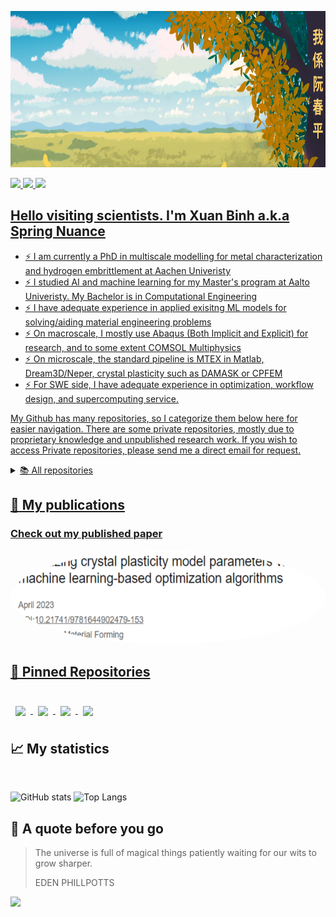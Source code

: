 <!--
**SpringNuance/SpringNuance** is a ✨ _special_ ✨ repository because its `README.md` (this file) appears on your GitHub profile.
-->

<a target="_blank"><img src="https://github.com/SpringNuance/SpringNuance/blob/main/background_kanji.png" alt="background" width=auto height="250"> 

<a target="LinkedIn Badge" href="https://www.linkedin.com/in/xuanbinh"><img src="https://img.shields.io/badge/LinkedIn-Profile-informational?style=flat&logo=linkedin&logoColor=white&color=0D76A8" height="25" />
<a target="ResearchGate Badge" href="https://www.researchgate.net/profile/Binh-Nguyen-156"><img src="https://img.shields.io/badge/ResearchGate-00CCBB?style=for-the-badge&logo=ResearchGate&logoColor=white" height="25" />
<a target="Medium Badge" href="https://medium.com/@xuanbinh.dev"><img src="https://img.shields.io/badge/Medium-12100E?style=for-the-badge&logo=medium&logoColor=white" height="25" />

## Hello visiting scientists. I'm Xuan Binh a.k.a Spring Nuance
- :zap: I am currently a PhD in multiscale modelling for metal characterization and hydrogen embrittlement at Aachen Univeristy
- :zap: I studied AI and machine learning for my Master's program at Aalto Univeristy. My Bachelor is in Computational Engineering
- :zap: I have adequate experience in applied exisitng ML models for solving/aiding material engineering problems
- :zap: On macroscale, I mostly use Abaqus (Both Implicit and Explicit) for research, and to some extent COMSOL Multiphysics
- :zap: On microscale, the standard pipeline is MTEX in Matlab, Dream3D/Neper, crystal plasticity such as DAMASK or CPFEM
- :zap: For SWE side, I have adequate experience in optimization, workflow design, and supercomputing service.  

<!--
## 💼 Skills

<p align="center">
  <a href="https://skillicons.dev">
    <img src="https://skillicons.dev/icons?i=py,pytorch,tensorflow,matlab,r,scala,cpp,postgres,bash&perline=9"/>
  </a>
</p>
<br> 

<details>
<summary>More Skills</summary>
  
<p align="center">
  <a href="https://skillicons.dev">
    <img src="https://skillicons.dev/icons?i=git,linux,docker,c,aws,gcp,autocad,latex,sqlite&perline=9"/>
  </a>
</p>
<br> 


 -->

My Github has many repositories, so I categorize them below here for easier navigation. There are some private repositories, mostly due to proprietary knowledge and unpublished research work. If you wish to access Private repositories, please send me a direct email for request.

<details>

  <summary>📚 All repositories</summary>
  
  ---
  - <details>
      <summary>Research & project repositories</summary>

      <br>
      
      - <details>
          <summary>Journal manuscripts</summary>

          <br>
        
          | Name | Visibility | Status |
          |:--------:|:--------------:|:-------------:|
          | [Spring-Nuance-PhD-Conferences](https://github.com/SpringNuance/Spring-Nuance-PhD-Conferences) | private | Ongoing |
          | [Journal-Strain-Gradient-Crystal-Plasticity-Nanoindentation](https://github.com/SpringNuance/Journal-Strain-Gradient-Crystal-Plasticity-Nanoindentation) | private | Ongoing |
          | [Journal-CP1000-Hydrogen-Embrittlement-Modelling](https://github.com/SpringNuance/Journal-CP1000-Hydrogen-Embrittlement-Modelling) | private | Ongoing |
          | [Journal-Hydrogen-TDS-Calibration](https://github.com/SpringNuance/Journal-Hydrogen-TDS-Calibration) | private | Ongoing |
          | [Journal-Seq2seq-Anisotropic-Plasticity](https://github.com/SpringNuance/Journal-Seq2seq-Anisotropic-Plasticity) | private | Ongoing |
          | [Journal-Seq2seq-Isotropic-Plasticity](https://github.com/SpringNuance/Journal-Seq2seq-Isotropic-Plasticity) | private | Ongoing |
          | [Journal-Crystal-Plasticity-Parameter-Calibration](https://github.com/SpringNuance/Journal-Crystal-Plasticity-Parameter-Calibration) | private | Ongoing |
          | [Journal-General-Literature](https://github.com/SpringNuance/Journal-General-Literature) | public | Completed |

        </details>

      - <details>
          <summary>Projects</summary>

          <br>
        
          | Name | Visibility | Status |
          |:--------:|:--------------:|:-------------:|
          | [Master-Thesis-Hydrogen-Official](https://github.com/SpringNuance/Master-Thesis-Hydrogen-Official) | public | Completed |
          | [Hydrogen-Embrittlement-Subroutine-Aachen](https://github.com/SpringNuance/Hydrogen-Embrittlement-Subroutine-Aachen) | private | Ongoing |
          | [RVE-Reconstruction-Constrant-Programming-Project](https://github.com/SpringNuance/RVE-Reconstruction-Constrant-Programming-Project) | private | Ongoing |
          | [Abaqus-Strain-Gradient-Crystal-Plasticity-Nanoindentation-Project](https://github.com/SpringNuance/Abaqus-Strain-Gradient-Crystal-Plasticity-Nanoindentation-Project) | private | Ongoing |
          | [Abaqus-Hardening-Seq-2-Seq-Project](https://github.com/SpringNuance/Abaqus-Hardening-Seq-2-Seq-Project) | private | Ongoing |
          | [Abaqus-Hydrogen-Embrittlement-X70-Project](https://github.com/SpringNuance/Abaqus-Hydrogen-Embrittlement-X70-Project) | private | Ongoing |
          | [Abaqus-Crystal-Plasticity-Parameter-Calibration-Project](https://github.com/SpringNuance/Abaqus-Crystal-Plasticity-Parameter-Calibration-Project) | private | Ongoing |
          | [Abaqus-CPFEM-Workflow](https://github.com/SpringNuance/Abaqus-CPFEM-Workflow) | public | Ongoing |
          | [Abaqus-TDS-Hydrogen-Parameter-Calibration-Project](https://github.com/SpringNuance/Abaqus-TDS-Hydrogen-Parameter-Calibration-Project) | public | Completed |
          | [Phase-Field-Case-Study-Notched-Plate](https://github.com/SpringNuance/Phase-Field-Case-Study-Notched-Plate) | public | Completed |
          | [Abaqus-UEL-von-Mises-plasticity](https://github.com/SpringNuance/Abaqus-UEL-von-Mises-plasticity) | public | Completed |
          | [Hydrogen-Diffusion-Results-Replication](https://github.com/SpringNuance/Hydrogen-Diffusion-Results-Replication) | private | Completed |
          | [Abaqus-Hardening-Swift-Voce-Project](https://github.com/SpringNuance/Abaqus-Hardening-Swift-Voce-Project) | private | Ongoing |
          | [Abaqus-Fracture-Project](https://github.com/SpringNuance/Abaqus-Fracture-Project) | private | Completed |
          | [Abaqus-Nanoindentation-Project](https://github.com/SpringNuance/Abaqus-Nanoindentation-Project) | private | Ongoing |
          | [VUMAT-Abaqus-ML-Integration](https://github.com/SpringNuance/VUMAT-Abaqus-ML-Integration) | public | Completed |
          | [Fitting-Distribution-Calculator](https://github.com/SpringNuance/Fitting-Distribution-Calculator) | public | Completed |
          | [COMSOL-Hydrogen-Diffusion-Simulation](https://github.com/SpringNuance/COMSOL-Hydrogen-Diffusion-Simulation) | public | Ongoing |
          | [Computational-Engineering-Project](https://github.com/SpringNuance/Computational-Engineering-Project) | private | Completed |
          | [Bachelor-Thesis-And-Seminar](https://github.com/SpringNuance/Bachelor-Thesis-And-Seminar) | private | Completed |
          | [Reinforcement-Learning-Project](https://github.com/SpringNuance/Reinforcement-Learning-Project) | public | Completed |
          | [kaldi-ASR](https://github.com/SpringNuance/kaldi-ASR) | public | Completed |
          | [wav2vec2_librispeech](https://github.com/SpringNuance/wav2vec2_librispeech) | public | Completed |
          | [DAMASK3-Processing-Project](https://github.com/SpringNuance/DAMASK3-Processing-Project) | public | Completed |
          | [RVE-Micromechanics-Project](https://github.com/SpringNuance/RVE-Micromechanics-Project) | private | Completed |
          | [Wasserstein-GAN-RVE-generation](https://github.com/SpringNuance/Wasserstein-GAN-RVE-generation) | private | Completed |
          | [Crystal-Plasticity-COE-Project](https://github.com/SpringNuance/Crystal-Plasticity-COE-Project) | private | Completed |
          | [Bayesian-Data-Analysis-Project](https://github.com/SpringNuance/Bayesian-Data-Analysis-Project) | public | Completed |
          | [Crystal-Plasticity-Project-Bachelor-Thesis](https://github.com/SpringNuance/Crystal-Plasticity-Project-Bachelor-Thesis) | private | Completed |
          | [Crystal-Plasticity-GUI-Bachelor-Thesis](https://github.com/SpringNuance/Crystal-Plasticity-GUI-Bachelor-Thesis) | private | Completed |
          | [Chat-Application-CLI](https://github.com/SpringNuance/Chat-Application-CLI) | public | Completed |
          | [Chat-Application-GUI](https://github.com/SpringNuance/Chat-Application-GUI) | public | Completed |
          | [Junior-Software-Engineering-Task](https://github.com/SpringNuance/Junior-Software-Engineering-Task) | public | Completed |
          | [Dungeon-Crawler](https://github.com/SpringNuance/Dungeon-Crawler) | public | Completed |

        </details>
        
    </details>
    
  ---

  - <details>
      <summary>Reference repositories</summary>

      <br>
      
      | Name | Visibility | Status |
      |:--------:|:--------------:|:-------------:|
      | [CrystalPlasticity](https://github.com/SpringNuance/CrystalPlasticity) | public | Completed |
      | [hydra-Abaqus-FEA](https://github.com/SpringNuance/hydra-Abaqus-FEA) | public | Completed |
      | [Professor-Aravas-Materials](https://github.com/SpringNuance/Professor-Aravas-Materials) | private | Completed |
      | [Jishulink-Materials](https://github.com/SpringNuance/Jishulink-Materials) | public | Completed |
      | [Amazing-Materials-For-Multiscale-Mechanics](https://github.com/SpringNuance/Amazing-Materials-For-Multiscale-Mechanics) | public | Completed |
      | [Abaqus-COMSOL-Subroutine-References](https://github.com/SpringNuance/Abaqus-COMSOL-Subroutine-References) | public | Completed |
      | [Abaqus-Fortran-Subroutine](https://github.com/SpringNuance/Abaqus-Fortran-Subroutine) | public | Completed |
      | [flower-federated-learning-framework](https://github.com/SpringNuance/flower-federated-learning-framework) | public | Completed |
      | [deepxde](https://github.com/SpringNuance/deepxde) | public | Completed |
      | [High-Level-GPU-Programming](https://github.com/SpringNuance/High-Level-GPU-Programming) | public | Completed |
      | [FTorch](https://github.com/SpringNuance/FTorch) | public | Completed |
      | [Reinvent](https://github.com/SpringNuance/Reinvent) | public | Completed |
      | [fortran-tf-lib](https://github.com/SpringNuance/fortran-tf-lib) | public | Completed |
      | [DRAGen-RVE-Generator](https://github.com/SpringNuance/DRAGen-RVE-Generator) | public | Completed |
      | [Reinvent-Community](https://github.com/SpringNuance/Reinvent-Community) | public | Completed |
      | [LSTM_encoder_decoder](https://github.com/SpringNuance/LSTM_encoder_decoder) | public | Completed |
      | [fake-shop-detection_models](https://github.com/SpringNuance/fake-shop-detection_models) | public | Completed |
      | [swarmlib](https://github.com/SpringNuance/swarmlib) | public | Completed |
      | [hpc-python-csc](https://github.com/SpringNuance/hpc-python-csc) | public | Completed |
      | [ABAQUS-US](https://github.com/SpringNuance/ABAQUS-US) | public | Completed |
      | [fortran_tools](https://github.com/SpringNuance/fortran_tools) | public | Completed |
      | [pytorch-wgan](https://github.com/SpringNuance/pytorch-wgan) | public | Completed |
    
    </details>

  ---

  - <details>
      <summary>Course repositories</summary>
      
      <br>

      - <details>
          <summary>Mathematic courses</summary>

          <br>
          
          | Name | Visibility | Status |
          |:--------:|:--------------:|:-------------:|
          | [Quantum-Mechanics](https://github.com/SpringNuance/Quantum-Mechanics) | public | Completed |
          | [Quantum-Information](https://github.com/SpringNuance/Quantum-Information) | public | Completed |
          | [Partial-Differential-Equations](https://github.com/SpringNuance/Partial-Differential-Equations) | public | Completed |
          | [Computational-Methods-In-Stochastics](https://github.com/SpringNuance/Computational-Methods-In-Stochastics) | public | Completed |
          | [Stochastic-Processes](https://github.com/SpringNuance/Stochastic-Processes) | public | Completed |
          | [Multivariate-Statistical-Analysis](https://github.com/SpringNuance/Multivariate-Statistical-Analysis) | public | Completed |
          | [Prediction-And-Time-Series-Analysis](https://github.com/SpringNuance/Prediction-And-Time-Series-Analysis) | public | Completed |
          | [Statistical-Inference](https://github.com/SpringNuance/Statistical-Inference) | public | Completed |
          | [Convex-Optimization](https://github.com/SpringNuance/Convex-Optimization) | public | Completed |
          | [Numerical-Methods-In-Engineering](https://github.com/SpringNuance/Numerical-Methods-In-Engineering) | public | Completed |
          | [Numerical-Analysis](https://github.com/SpringNuance/Numerical-Analysis) | public | Completed |
          | [Introduction-To-Optimization](https://github.com/SpringNuance/Introduction-To-Optimization) | public | Completed |
          | [Foundations-Of-Discrete-Mathematics](https://github.com/SpringNuance/Foundations-Of-Discrete-Mathematics) | public | Completed |
          | [First-Course-In-Probability-And-Statistics](https://github.com/SpringNuance/First-Course-In-Probability-And-Statistics) | public | Completed |
          | [Linear-Algebra-And-Matrix-Algebra](https://github.com/SpringNuance/Linear-Algebra-And-Matrix-Algebra) | public | Completed |
          | [Basic-Calculus](https://github.com/SpringNuance/Basic-Calculus) | public | Completed |

        </details>
        
      - <details>
    
          <summary>Mechanical engineering courses</summary>

          <br>
          
          | Name | Visibility | Status |
          |:--------:|:--------------:|:-------------:|
          | [Machine-Design](https://github.com/SpringNuance/Machine-Design) | public | Completed |
          | [Mechatronic-Machine-Design](https://github.com/SpringNuance/Mechatronic-Machine-Design) | public | Completed |
          | [Mechatronic-Basics](https://github.com/SpringNuance/Mechatronic-Basics) | public | Completed |
          | [Computer-Aided-Tools-In-Engineering](https://github.com/SpringNuance/Computer-Aided-Tools-In-Engineering) | public | Completed |
          | [Design-for-Additive-Manufacturing](https://github.com/SpringNuance/Design-for-Additive-Manufacturing) | public | Completed |
          | [Machining-Processes](https://github.com/SpringNuance/Machining-Processes) | private | Completed |
          | [Production-Systems-Modelling](https://github.com/SpringNuance/Production-Systems-Modelling) | public | Completed |
          | [Laminated-Composite-and-Functionally-Graded-Materials](https://github.com/SpringNuance/Laminated-Composite-and-Functionally-Graded-Materials) | public | Completed |
          | [Thin-walled-Structures](https://github.com/SpringNuance/Thin-walled-Structures) | public | Completed |
          | [Fatigue-Of-Structures](https://github.com/SpringNuance/Fatigue-Of-Structures) | public | Completed |
          | [Fracture-Mechanics](https://github.com/SpringNuance/Fracture-Mechanics) | public | Completed |
          | [Material-Modelling-In-Civil-Engineering](https://github.com/SpringNuance/Material-Modelling-In-Civil-Engineering) | public | Completed |
          | [Modeling-In-Applied-Mechanics](https://github.com/SpringNuance/Modeling-In-Applied-Mechanics) | public | Completed |
          | [Beam-Plate-And-Shell-Models](https://github.com/SpringNuance/Beam-Plate-And-Shell-Models) | public | Completed |
          | [Finite-Element-Analysis](https://github.com/SpringNuance/Finite-Element-Analysis) | public | Completed |
          | [Finite-Element-Methods-In-Solids](https://github.com/SpringNuance/Finite-Element-Methods-In-Solids) | public | Completed |
          | [Finite-Element-And-Finite-Difference-Methods](https://github.com/SpringNuance/Finite-Element-And-Finite-Difference-Methods) | public | Completed |
          | [Foundations-Of-Continuum-Mechanics](https://github.com/SpringNuance/Foundations-Of-Continuum-Mechanics) | public | Completed |
          | [Foundations-Of-Solid-Mechanics](https://github.com/SpringNuance/Foundations-Of-Solid-Mechanics) | public | Completed |
          | [Electromagnetism](https://github.com/SpringNuance/Electromagnetism) | public | Completed |
          | [Thermodynamics-And-Heat-Transfer](https://github.com/SpringNuance/Thermodynamics-And-Heat-Transfer) | public | Completed |
          | [Computational-Fluid-Dynamics](https://github.com/SpringNuance/Computational-Fluid-Dynamics) | private | Completed |
          | [Fluid-Mechanics](https://github.com/SpringNuance/Fluid-Mechanics) | public | Completed |
          | [Basic-Course-On-Fluid-Mechanics](https://github.com/SpringNuance/Basic-Course-On-Fluid-Mechanics) | public | Completed |
          | [Engineering-Metals-And-Alloys](https://github.com/SpringNuance/Engineering-Metals-And-Alloys) | public | Completed |
          | [Selection-Of-Engineering-Materials](https://github.com/SpringNuance/Selection-Of-Engineering-Materials) | public | Completed |
          | [Mechanical-Testing-Of-Materials](https://github.com/SpringNuance/Mechanical-Testing-Of-Materials) | public | Completed |
          | [Materials-Characterization-Laboratory-Course](https://github.com/SpringNuance/Materials-Characterization-Laboratory-Course) | public | Completed |
          | [Materials-Safety](https://github.com/SpringNuance/Materials-Safety) | public | Completed |
          | [Materials-Science-And-Engineering](https://github.com/SpringNuance/Materials-Science-And-Engineering) | public | Completed |
          | [Statics-And-Dynamics](https://github.com/SpringNuance/Statics-And-Dynamics) | public | Completed |
          | [Industrial-Engineering-And-Management](https://github.com/SpringNuance/Industrial-Engineering-And-Management) | public | Completed |
        </details>

      - <details>
          <summary>Computer science courses</summary>

          <br>
          
          | Name | Visibility | Status |
          |:--------:|:--------------:|:-------------:|
          | [Software-Architectures](https://github.com/SpringNuance/Software-Architectures) | private | Completed |
          | [Software-Testing-and-Quality-Assurance](https://github.com/SpringNuance/Software-Testing-and-Quality-Assurance) | public | Completed |
          | [Cloud-Software-And-System](https://github.com/SpringNuance/Cloud-Software-And-System) | private | Completed |
          | [Software-Project](https://github.com/SpringNuance/Software-Project) | public | Completed |
          | [Software-Project-F-Secure](https://github.com/SpringNuance/Software-Project-F-Secure) | private | Completed |
          | [Software-Project-F-Secure-ML-Pipeline](https://github.com/SpringNuance/Software-Project-F-Secure-ML-Pipeline) | private | Completed |
          | [Software-Engineering](https://github.com/SpringNuance/Software-Engineering) | private | Completed |
          | [Programming-Parallel-Supercomputers](https://github.com/SpringNuance/Programming-Parallel-Supercomputers) | public | Completed |
          | [Programming-Parallel-Computers](https://github.com/SpringNuance/Programming-Parallel-Computers) | public | Completed |
          | [Concurrent-Programming](https://github.com/SpringNuance/Concurrent-Programming) | public | Completed |
          | [Big-Data-Platforms](https://github.com/SpringNuance/Big-Data-Platforms) | public | Completed |
          | [Databases](https://github.com/SpringNuance/Databases) | private | Completed |
          | [Computer-Vision](https://github.com/SpringNuance/Computer-Vision) | public | Completed |
          | [Computer-Graphics](https://github.com/SpringNuance/Computer-Graphics) | public | Completed |
          | [Computer-Networks](https://github.com/SpringNuance/Computer-Networks) | public | Completed |
          | [Cryptography](https://github.com/SpringNuance/Cryptography) | public | Completed |
          | [Platform-Security](https://github.com/SpringNuance/Platform-Security) | public | Completed |
          | [Network-Security](https://github.com/SpringNuance/Network-Security) | public | Completed |
          | [Information-Security](https://github.com/SpringNuance/Information-Security) | public | Completed |
          | [Operating-System](https://github.com/SpringNuance/Operating-System) | public | Completed |
          | [Principles-Of-Algorithmic-Techniques](https://github.com/SpringNuance/Principles-Of-Algorithmic-Techniques) | public | Completed |
          | [Approximation-Algorithms](https://github.com/SpringNuance/Approximation-Algorithms) | public | Completed |
          | [Theory-Of-Computation](https://github.com/SpringNuance/Theory-Of-Computation) | public | Completed |
          | [Web-Software-Development](https://github.com/SpringNuance/Web-Software-Development) | private | Completed |
          | [Object-Oriented-Programming-With-Cpp](https://github.com/SpringNuance/Object-Oriented-Programming-With-Cpp) | public | Completed |
          | [Basic-Course-In-C-Programming](https://github.com/SpringNuance/Basic-Course-In-C-Programming) | public | Completed |
          | [Beginner-Python-For-Engineer](https://github.com/SpringNuance/Beginner-Python-For-Engineer) | public | Completed |
          | [Data-Structures-And-Algorithms](https://github.com/SpringNuance/Data-Structures-And-Algorithms) | private | Completed |
          | [Programming-II](https://github.com/SpringNuance/Programming-II) | private | Completed |
          | [Programming-I](https://github.com/SpringNuance/Programming-I) | public | Completed |

        </details>

      - <details>
          <summary>Machine learning/Data Science/AI theoretical courses</summary>

          <br>
          
          | Name | Visibility | Status |
          |:--------:|:--------------:|:-------------:|
          | [Deep-Learning](https://github.com/SpringNuance/Deep-Learning) | public | Completed |
          | [Deep-Generative-Models](https://github.com/SpringNuance/Deep-Generative-Models) | public | Completed |
          | [Machine-Learning-Advanced-Probabilistic-Methods](https://github.com/SpringNuance/Machine-Learning-Advanced-Probabilistic-Methods) | public | Completed |
          | [Gaussian-Processes](https://github.com/SpringNuance/Gaussian-Processes) | public | Completed |
          | [Reinforcement-Learning](https://github.com/SpringNuance/Reinforcement-Learning) | public | Completed |
          | [Large-Scale-Data-Analysis](https://github.com/SpringNuance/Large-Scale-Data-Analysis) | public | Completed |
          | [Special-Course-Geometric-Deep-Learning](https://github.com/SpringNuance/Special-Course-Geometric-Deep-Learning) | public | Completed |
          | [Special-Course-Bayesian-Workflows](https://github.com/SpringNuance/Special-Course-Bayesian-Workflows) | private | Completed |
          | [Bayesian-Data-Analysis](https://github.com/SpringNuance/Bayesian-Data-Analysis) | public | Completed |
          | [Methods-Of-Data-Mining](https://github.com/SpringNuance/Methods-Of-Data-Mining) | public | Completed |
          | [Machine-Learning-Supervised-Methods](https://github.com/SpringNuance/Machine-Learning-Supervised-Methods) | public | Completed |
          | [Machine-Learning](https://github.com/SpringNuance/Machine-Learning) | public | Completed |
          | [Declarative-Programming](https://github.com/SpringNuance/Declarative-Programming) | private | Completed |
          | [Artificial-Intelligence](https://github.com/SpringNuance/Artificial-Intelligence) | private | Completed |
          | [Introduction-To-Artificial-Intelligence](https://github.com/SpringNuance/Introduction-To-Artificial-Intelligence) | public | Completed |

        </details>

      - <details>
          <summary>Machine learning/Data Science/AI applied courses</summary>

          <br>
          
          | Name | Visibility | Status |
          |:--------:|:--------------:|:-------------:|
          | [Human-In-The-Loop-De-Novo-Molecular-Design](https://github.com/SpringNuance/Human-In-The-Loop-De-Novo-Molecular-Design) | public | Completed |
          | [Statistical-Genetics-And-Personalised-Medicine](https://github.com/SpringNuance/Statistical-Genetics-And-Personalised-Medicine) | private | Completed |
          | [Modeling-Biological-Networks](https://github.com/SpringNuance/Modeling-Biological-Networks) | private | Completed |
          | [SNLP-Project](https://github.com/SpringNuance/SNLP-Project) | public | Completed |
          | [Statistical-Natural-Language-Processing](https://github.com/SpringNuance/Statistical-Natural-Language-Processing) | public | Completed |
          | [Speech-Recognition](https://github.com/SpringNuance/Speech-Recognition) | public | Completed |
          | [Speech-Processing](https://github.com/SpringNuance/Speech-Processing) | public | Completed |
          | [Federated-Learning](https://github.com/SpringNuance/Federated-Learning) | public | Completed |
          | [Special-Course-In-MACADAMIA](https://github.com/SpringNuance/Special-Course-In-MACADAMIA) | private | Completed |
          | [Special-Course-Large-Scale-Computing-And-Data-Analysis](https://github.com/SpringNuance/Special-Course-Large-Scale-Computing-And-Data-Analysis) | public | Completed |
          | [Special-Course-Machine-Learning-For-Climate-Action](https://github.com/SpringNuance/Special-Course-Machine-Learning-For-Climate-Action) | public | Completed |
          | [Business-Intelligence](https://github.com/SpringNuance/Business-Intelligence) | public | Completed |
          | [Business-Analytics-II](https://github.com/SpringNuance/Business-Analytics-II) | public | Completed |
          | [Business-Analytics-I](https://github.com/SpringNuance/Business-Analytics-I) | public | Completed |
          | [MySQL-For-Data-Analytics](https://github.com/SpringNuance/MySQL-For-Data-Analytics) | public | Completed |
          | [Computational-Social-Science](https://github.com/SpringNuance/Computational-Social-Science) | public | Completed |
          | [Information-Visualization](https://github.com/SpringNuance/Information-Visualization) | public | Completed |
          | [Deep-Learning-With-Python](https://github.com/SpringNuance/Deep-Learning-With-Python) | public | Completed |
          | [Machine-Learning-With-Python](https://github.com/SpringNuance/Machine-Learning-With-Python) | public | Completed |
        </details>
        
    </details>

  ---

  - <details>
      <summary>Tutorial repositories</summary>

      <br>

      | Name | Visibility | Status |
      |:--------:|:--------------:|:-------------:|
      | [Tutorial-Abaqus-CAE](https://github.com/SpringNuance/Tutorial-Abaqus-CAE) | private | Completed |
      | [Tutorial-Ansys-Workbench](https://github.com/SpringNuance/Tutorial-Ansys-Workbench) | private | Completed |
      | [Tutorial-ANSYS-Fluent](https://github.com/SpringNuance/Tutorial-ANSYS-Fluent) | private | Completed |
      | [Tutorial-COMSOL-Multiphysics](https://github.com/SpringNuance/Tutorial-COMSOL-Multiphysics) | private | Completed |
      | [Tutorial-Altair-Hypermesh-Optistruct](https://github.com/SpringNuance/Tutorial-Altair-Hypermesh-Optistruct) | private | Completed |
      | [Tutorial-MTEX-Dream3D-Paraview-DAMASK-CPFEM](https://github.com/SpringNuance/Tutorial-MTEX-Dream3D-Neper-DAMASK) | private | Completed |
      | [Tutorial-MATLAB-SIMULINK](https://github.com/SpringNuance/Tutorial-MATLAB-SIMULINK) | private | Completed |
      | [Tutorial-AutoCAD](https://github.com/SpringNuance/Tutorial-AutoCAD) | private | Completed |
      | [Tutorial-Solidworks](https://github.com/SpringNuance/Tutorial-Solidworks) | private | Completed |
      | [Tutorial-GD-and-T](https://github.com/SpringNuance/Tutorial-GD-and-T) | private | Completed |
      | [Tutorial-CSC-HPC](https://github.com/SpringNuance/Tutorial-CSC-HPC) | private | Completed |
      | [Linux-Basics](https://github.com/SpringNuance/Linux-Basics) | public | Completed |
      

    </details>

  ---

  - <details>
      <summary>Language repositories</summary>
      
      <br>

      | Name | Visibility | Status |
      |:--------:|:--------------:|:-------------:|
      | [Academic-Writing-Instructions-And-Tips](https://github.com/SpringNuance/Academic-Writing-Instructions-And-Tips) | private | Completed |
      | [JLPT-Materials](https://github.com/SpringNuance/JLPT-Materials) | public | Completed |
      | [Goethe-Zertifikat-Materials](https://github.com/SpringNuance/Goethe-Zertifikat-Materials) | public | Completed |
      | [YKI-Materials](https://github.com/SpringNuance/YKI-Materials) | public | Completed |
      | [Integrated-Oral-And-Written-Skills](https://github.com/SpringNuance/Integrated-Oral-And-Written-Skills) | public | Completed |
      
    </details>
    
 ---

</details>

## :notebook_with_decorative_cover: My publications

### Check out my published paper
<a target="_blank" href="https://www.researchgate.net/publication/370122286_Optimizing_crystal_plasticity_model_parameters_via_machine_learning-based_optimization_algorithms"><img src="https://github.com/SpringNuance/SpringNuance/blob/main/publication1.png" alt="Recent Paper 0" width=auto height="150" style="border-radius: 50%;"> 
  
<!--### Check out my blogs
<a target="_blank" href="https://github-readme-medium-recent-article.vercel.app/medium/@xuanbinh.dev/1"><img src="https://github-readme-medium-recent-article.vercel.app/medium/@xuanbinh.dev/1" alt="Recent Article 1"> 
<a target="_blank" href="https://github-readme-medium-recent-article.vercel.app/medium/@xuanbinh.dev/0"><img src="https://github-readme-medium-recent-article.vercel.app/medium/@xuanbinh.dev/0" alt="Recent Article 0"> -->

## 📌 Pinned Repositories

<br>

<a href="https://github.com/SpringNuance/Reinforcement-Learning-Project">
  <img align="center" style="margin:0.5rem" src="https://github-readme-stats.vercel.app/api/pin/?username=SpringNuance&repo=Reinforcement-Learning-Project&title_color=ffffff&text_color=c9cacc&icon_color=4AB197&bg_color=1A2B34" />
</a>

<a href="https://github.com/SpringNuance/Bayesian-Data-Analysis-Project">
  <img align="center" style="margin:0.5rem" src="https://github-readme-stats.vercel.app/api/pin/?username=SpringNuance&repo=Bayesian-Data-Analysis-Project&title_color=ffffff&text_color=c9cacc&icon_color=4AB197&bg_color=1A2B34" />
</a>

<a href="https://github.com/SpringNuance/Dungeon-Crawler">
  <img align="center" style="margin:0.5rem" src="https://github-readme-stats.vercel.app/api/pin/?username=SpringNuance&repo=Master-Thesis-Hydrogen-Official&title_color=ffffff&text_color=c9cacc&icon_color=4AB197&bg_color=1A2B34" />
</a>

<a href="https://github.com/SpringNuance/chat_application_GUI-version">
  <img align="center" style="margin:0.5rem" src="https://github-readme-stats.vercel.app/api/pin/?username=SpringNuance&repo=chat_application_GUI-version&title_color=ffffff&text_color=c9cacc&icon_color=4AB197&bg_color=1A2B34" />
</a>

</br>

## 📈 My statistics
</br>

![GitHub stats](https://github-readme-stats.vercel.app/api?username=SpringNuance\&rank_icon=github&theme=tokyonight\&hide=issues)
![Top Langs](https://github-readme-stats.vercel.app/api/top-langs/?username=SpringNuance&layout=compact&theme=tokyonight&hide=glsl,tex,html,jupyter%20notebook,mathematica,CSS,Cython,Makefile)

## 📣 A quote before you go

> The universe is full of magical things patiently waiting for our wits to grow sharper.
>
> EDEN PHILLPOTTS

<p align="left">
  <img src="https://capsule-render.vercel.app/api?type=waving&color=gradient&height=100&section=footer"/>
</p>

<!--
<br>

<a href="https://github.com/SpringNuance/pomegradient">
  <img align="center" style="margin:0.5rem" src="https://github-readme-stats.vercel.app/api/pin/?username=SpringNuance&repo=pomegradient&title_color=ffffff&text_color=c9cacc&icon_color=4AB197&bg_color=1A2B34" />
</a>

<br>

<a href="https://github.com/SpringNuance/ng-limeade">
  <img align="center" style="margin:0.5rem" src="https://github-readme-stats.vercel.app/api/pin/?username=SpringNuance&repo=ng-limeade&title_color=ffffff&text_color=c9cacc&icon_color=4AB197&bg_color=1A2B34" />
</a>

<a href="https://github.com/SpringNuance/officeapi">
  <img align="center" style="margin:0.5rem" src="https://github-readme-stats.vercel.app/api/pin/?username=SpringNuance&repo=officeapi&title_color=ffffff&text_color=c9cacc&icon_color=4AB197&bg_color=1A2B34" />
</a>
-->

 <!--
### Mini Projects I have created. You can try them live by clicking on the cards!
[![Readme Card](https://github-readme-stats.vercel.app/api/pin/?username=SpringNuance&repo=multiple-choice-app&show_description=false)](https://multiple-choice-app-nuance.herokuapp.com/auth/login) 
[![Readme Card](https://github-readme-stats.vercel.app/api/pin/?username=SpringNuance&repo=etch-a-sketch&show_description=false)](https://springnuance.github.io/etch-a-sketch/) 
[![Readme Card](https://github-readme-stats.vercel.app/api/pin/?username=SpringNuance&repo=rock-paper-scissors&show_description=true)](https://springnuance.github.io/rock-paper-scissors/) 
[![Readme Card](https://github-readme-stats.vercel.app/api/pin/?username=SpringNuance&repo=calculator&show_description=false)](https://springnuance.github.io/calculator/)
 -->

 <!--
### My game group project of Dungeon Crawler. I implement Depth First Search for maze generation!
<img src="https://github.com/SpringNuance/Dungeon-Crawler/blob/main/DungeonCrawler.jpg" alt="Dungeon Crawler" width="650" height="350">
  
### My multithreaded chat application featuring duplex private messages, group messages and file transfer. 
### Support both IPv4 and IPv6, local and different network connections.
<img src="https://github.com/SpringNuance/SpringNuance/blob/main/chat-application.png" alt="Chat-application" width="650" height="350">
-->

<!--## &#x1f4c8; GitHub Stats

<br>

<a href="https://github.com/SpringNuance">
  <img align="center" style="margin:0.5rem" src="https://github-readme-stats.vercel.app/api/top-langs/?username=SpringNuance&hide=html,css&title_color=ffffff&text_color=c9cacc&icon_color=4AB197&bg_color=1A2B34" />
</a>

<a href="https://github.com/SpringNuance">
  <img align="center" style="margin:0.5rem" src="https://github-readme-stats.vercel.app/api?username=SpringNuance&show_icons=true&line_height=27&count_private=true&title_color=ffffff&text_color=c9cacc&icon_color=4AB097&bg_color=1A2B34" alt="Martin's GitHub Stats" />
</a>
-->


